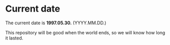 # Current date

The current date is **1997.05.30.** (YYYY.MM.DD.)

This repository will be good when the world ends, so we will know how long it lasted.